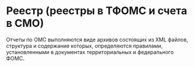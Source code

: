 # Реестр (реестры в ТФОМС и счета в СМО)

Отчеты по ОМС выполняются виде архивов состоящих из XML файлов, структура и содержание
которых, определяются правилами, установленными в документах территориальных и федерального
ФОМС.
